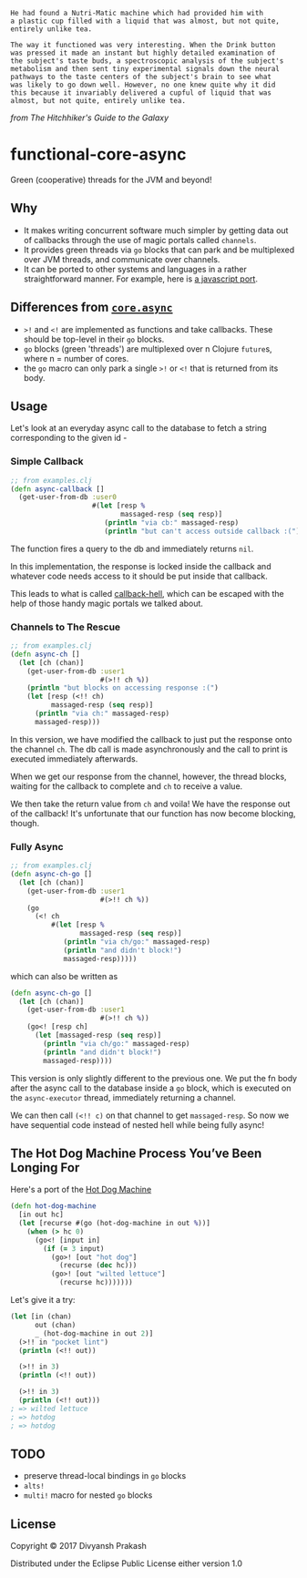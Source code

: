 ```
He had found a Nutri-Matic machine which had provided him with
a plastic cup filled with a liquid that was almost, but not quite,
entirely unlike tea.

The way it functioned was very interesting. When the Drink button
was pressed it made an instant but highly detailed examination of
the subject's taste buds, a spectroscopic analysis of the subject's
metabolism and then sent tiny experimental signals down the neural
pathways to the taste centers of the subject's brain to see what
was likely to go down well. However, no one knew quite why it did
this because it invariably delivered a cupful of liquid that was
almost, but not quite, entirely unlike tea.
```
*from The Hitchhiker's Guide to the Galaxy*

# functional-core-async

Green (cooperative) threads for the JVM and beyond!

## Why

- It makes writing concurrent software much simpler by getting data out of callbacks
through the use of magic portals called `channels`.
- It provides green threads via `go` blocks that can park and be multiplexed over JVM threads,
and communicate over channels.
- It can be ported to other systems and languages in a rather straightforward manner.
For example, here is [a javascript port](https://github.com/divs1210/coroutines.js).

## Differences from [`core.async`](https://github.com/clojure/core.async)
- `>!` and `<!` are implemented as functions and take callbacks. These should be top-level in their `go` blocks.
- `go` blocks (green 'threads') are multiplexed over n Clojure `future`s, where n = number of cores.
- the `go` macro can only park a single `>!` or `<!` that is returned from its body.

## Usage

Let's look at an everyday async call to the database to fetch a string
corresponding to the given id -

### Simple Callback
```clojure
;; from examples.clj
(defn async-callback []
  (get-user-from-db :user0
                    #(let [resp %
                           massaged-resp (seq resp)]
                       (println "via cb:" massaged-resp)
                       (println "but can't access outside callback :("))))
```

The function fires a query to the db and immediately returns `nil`.

In this implementation, the response is locked inside the callback
and whatever code needs access to it should be put inside that callback.

This leads to what is called [callback-hell](http://callbackhell.com/),
which can be escaped with the help of those handy magic portals we talked about.

### Channels to The Rescue
```clojure
;; from examples.clj
(defn async-ch []
  (let [ch (chan)]
    (get-user-from-db :user1
                      #(>!! ch %))
    (println "but blocks on accessing response :(")
    (let [resp (<!! ch)
          massaged-resp (seq resp)]
      (println "via ch:" massaged-resp)
      massaged-resp)))
```

In this version, we have modified the callback to just put the response onto
the channel `ch`. The db call is made asynchronously and the call to print
is executed immediately afterwards.

When we get our response from the channel, however, the thread blocks, waiting
for the callback to complete and `ch` to receive a value.

We then take the return value from `ch` and voila! We have the response out of
the callback! It's unfortunate that our function has now become blocking, though.

### Fully Async
```clojure
;; from examples.clj
(defn async-ch-go []
  (let [ch (chan)]
    (get-user-from-db :user1
                      #(>!! ch %))
    (go
      (<! ch
          #(let [resp %
                 massaged-resp (seq resp)]
             (println "via ch/go:" massaged-resp)
             (println "and didn't block!")
             massaged-resp)))))
```
which can also be written as
```clojure
(defn async-ch-go []
  (let [ch (chan)]
    (get-user-from-db :user1
                      #(>!! ch %))
    (go<! [resp ch]
      (let [massaged-resp (seq resp)]
        (println "via ch/go:" massaged-resp)
        (println "and didn't block!")
        massaged-resp))))
```

This version is only slightly different to the previous one.
We put the fn body after the async call to the database inside
a `go` block, which is executed on the `async-executor` thread,
immediately returning a channel.

We can then call `(<!! c)` on that channel to get `massaged-resp`.
So now we have sequential code instead of nested hell while
being fully async!

## The Hot Dog Machine Process You’ve Been Longing For

Here's a port of the [Hot Dog Machine](https://www.braveclojure.com/core-async/)

```clojure
(defn hot-dog-machine
  [in out hc]
  (let [recurse #(go (hot-dog-machine in out %))]
    (when (> hc 0)
      (go<! [input in]
        (if (= 3 input)
          (go>! [out "hot dog"]
            (recurse (dec hc)))
          (go>! [out "wilted lettuce"]
            (recurse hc)))))))
```
Let's give it a try:
```clojure
(let [in (chan)
      out (chan)
      _ (hot-dog-machine in out 2)]
  (>!! in "pocket lint")
  (println (<!! out))

  (>!! in 3)
  (println (<!! out))

  (>!! in 3)
  (println (<!! out)))
; => wilted lettuce
; => hotdog
; => hotdog
```

## TODO

* preserve thread-local bindings in `go` blocks
* `alts!`
* `multi!` macro for nested `go` blocks

## License

Copyright © 2017 Divyansh Prakash

Distributed under the Eclipse Public License either version 1.0
